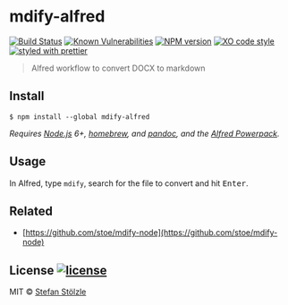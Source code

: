 # mdify-alfred
[![Build Status](https://travis-ci.org/stoe/mdify-alfred.svg?branch=master)](https://travis-ci.org/stoe/mdify-alfred) [![Known Vulnerabilities](https://snyk.io/test/github/stoe/mdify-alfred/badge.svg)](https://snyk.io/test/github/stoe/mdify-alfred) [![NPM version](https://img.shields.io/npm/v/mdify-alfred.svg)](https://www.npmjs.com/package/mdify-alfred) [![XO code style](https://img.shields.io/badge/code_style-XO-5ed9c7.svg)](https://github.com/sindresorhus/xo) [![styled with prettier](https://img.shields.io/badge/styled_with-prettier-ff69b4.svg)](https://github.com/prettier/prettier)

> Alfred workflow to convert DOCX to markdown


## Install

```
$ npm install --global mdify-alfred
```

*Requires [Node.js](https://nodejs.org) 6+, [homebrew](https://brew.sh/), and [pandoc](https://github.com/jgm/pandoc), and the [Alfred Powerpack](https://www.alfredapp.com/powerpack/).*


## Usage

In Alfred, type `mdify`, search for the file to convert and hit <kbd>Enter</kbd>.


## Related
- [https://github.com/stoe/mdify-node](https://github.com/stoe/mdify-node)


## License [![license](https://img.shields.io/github/license/stoe/mdify-alfred.svg)](https://github.com/stoe/mdify-alfred/blob/master/license)
MIT © [Stefan Stölzle](https://github.com/stoe)
